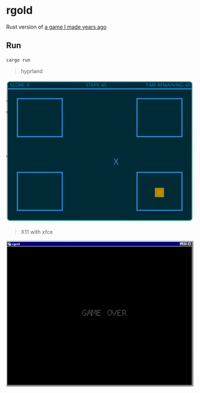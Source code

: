 # rgold

Rust version of [a game I made years ago](https://github.com/helio-frota/ecstasy-of-gold)

## Run

```console
cargo run
```

> hyprland

![status](./status.png)

> X11 with xfce

![status2](./status2.png)
